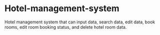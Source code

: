 # Hotel-management-system
Hotel management system that can input data, search data, edit data, book rooms, edit room booking status, and delete hotel room data.
